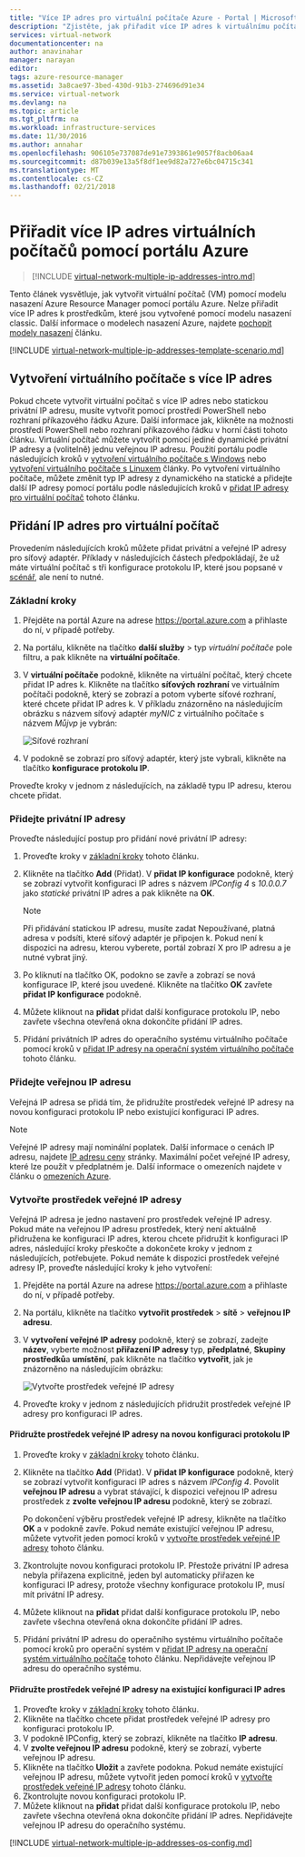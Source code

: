 ```yaml
---
title: "Více IP adres pro virtuální počítače Azure - Portal | Microsoft Docs"
description: "Zjistěte, jak přiřadit více IP adres k virtuálnímu počítači pomocí portálu Azure | Správce prostředků."
services: virtual-network
documentationcenter: na
author: anavinahar
manager: narayan
editor: 
tags: azure-resource-manager
ms.assetid: 3a8cae97-3bed-430d-91b3-274696d91e34
ms.service: virtual-network
ms.devlang: na
ms.topic: article
ms.tgt_pltfrm: na
ms.workload: infrastructure-services
ms.date: 11/30/2016
ms.author: annahar
ms.openlocfilehash: 906105e737087de91e7393861e9057f8acb06aa4
ms.sourcegitcommit: d87b039e13a5f8df1ee9d82a727e6bc04715c341
ms.translationtype: MT
ms.contentlocale: cs-CZ
ms.lasthandoff: 02/21/2018
---
```

# <a name="assign-multiple-ip-addresses-to-virtual-machines-using-the-azure-portal"></a>Přiřadit více IP adres virtuálních počítačů pomocí portálu Azure

>[!INCLUDE [virtual-network-multiple-ip-addresses-intro.md](../../includes/virtual-network-multiple-ip-addresses-intro.md)]
>
Tento článek vysvětluje, jak vytvořit virtuální počítač (VM) pomocí modelu nasazení Azure Resource Manager pomocí portálu Azure. Nelze přiřadit více IP adres k prostředkům, které jsou vytvořené pomocí modelu nasazení classic. Další informace o modelech nasazení Azure, najdete [pochopit modely nasazení](../resource-manager-deployment-model.md) článku.

[!INCLUDE [virtual-network-multiple-ip-addresses-template-scenario.md](../../includes/virtual-network-multiple-ip-addresses-scenario.md)]

## <a name = "create"></a>Vytvoření virtuálního počítače s více IP adres

Pokud chcete vytvořit virtuální počítač s více IP adres nebo statickou privátní IP adresu, musíte vytvořit pomocí prostředí PowerShell nebo rozhraní příkazového řádku Azure. Další informace jak, klikněte na možnosti prostředí PowerShell nebo rozhraní příkazového řádku v horní části tohoto článku. Virtuální počítač můžete vytvořit pomocí jediné dynamické privátní IP adresy a (volitelně) jednu veřejnou IP adresu. Použití portálu podle následujících kroků v [vytvoření virtuálního počítače s Windows](../virtual-machines/virtual-machines-windows-hero-tutorial.md) nebo [vytvoření virtuálního počítače s Linuxem](../virtual-machines/linux/quick-create-portal.md) články. Po vytvoření virtuálního počítače, můžete změnit typ IP adresy z dynamického na statické a přidejte další IP adresy pomocí portálu podle následujících kroků v [přidat IP adresy pro virtuální počítač](#add) tohoto článku.

## <a name="add"></a>Přidání IP adres pro virtuální počítač

Provedením následujících kroků můžete přidat privátní a veřejné IP adresy pro síťový adaptér. Příklady v následujících částech předpokládají, že už máte virtuální počítač s tři konfigurace protokolu IP, které jsou popsané v [scénář](#Scenario), ale není to nutné.

### <a name="coreadd"></a>Základní kroky

1. Přejděte na portál Azure na adrese https://portal.azure.com a přihlaste do ní, v případě potřeby.
2. Na portálu, klikněte na tlačítko **další služby** > typ *virtuální počítače* pole filtru, a pak klikněte na **virtuální počítače**.
3. V **virtuální počítače** podokně, klikněte na virtuální počítač, který chcete přidat IP adres k. Klikněte na tlačítko **síťových rozhraní** ve virtuálním počítači podokně, který se zobrazí a potom vyberte síťové rozhraní, které chcete přidat IP adres k. V příkladu znázorněno na následujícím obrázku s názvem síťový adaptér *myNIC* z virtuálního počítače s názvem *Můjvp* je vybrán:

    ![Síťové rozhraní](./media/virtual-network-multiple-ip-addresses-portal/figure1.png)

4. V podokně se zobrazí pro síťový adaptér, který jste vybrali, klikněte na tlačítko **konfigurace protokolu IP**.

Proveďte kroky v jednom z následujících, na základě typu IP adresu, kterou chcete přidat.

### <a name="add-a-private-ip-address"></a>**Přidejte privátní IP adresy**

Proveďte následující postup pro přidání nové privátní IP adresy:

1. Proveďte kroky v [základní kroky](#coreadd) tohoto článku.
2. Klikněte na tlačítko **Add** (Přidat). V **přidat IP konfigurace** podokně, který se zobrazí vytvořit konfiguraci IP adres s názvem *IPConfig 4* s *10.0.0.7* jako *statické* privátní IP adres a pak klikněte na **OK**.

    > [!NOTE]
    > Při přidávání statickou IP adresu, musíte zadat Nepoužívané, platná adresa v podsíti, které síťový adaptér je připojen k. Pokud není k dispozici na adresu, kterou vyberete, portál zobrazí X pro IP adresu a je nutné vybrat jiný.

3. Po kliknutí na tlačítko OK, podokno se zavře a zobrazí se nová konfigurace IP, které jsou uvedené. Klikněte na tlačítko **OK** zavřete **přidat IP konfigurace** podokně.
4. Můžete kliknout na **přidat** přidat další konfigurace protokolu IP, nebo zavřete všechna otevřená okna dokončíte přidání IP adres.
5. Přidání privátních IP adres do operačního systému virtuálního počítače pomocí kroků v [přidat IP adresy na operační systém virtuálního počítače](#os-config) tohoto článku.

### <a name="add-a-public-ip-address"></a>Přidejte veřejnou IP adresu

Veřejná IP adresa se přidá tím, že přidružíte prostředek veřejné IP adresy na novou konfiguraci protokolu IP nebo existující konfiguraci IP adres.

> [!NOTE]
> Veřejné IP adresy mají nominální poplatek. Další informace o cenách IP adresu, najdete [IP adresu ceny](https://azure.microsoft.com/pricing/details/ip-addresses) stránky. Maximální počet veřejné IP adresy, které lze použít v předplatném je. Další informace o omezeních najdete v článku o [omezeních Azure](../azure-subscription-service-limits.md#networking-limits).
> 

### <a name="create-public-ip"></a>Vytvořte prostředek veřejné IP adresy

Veřejná IP adresa je jedno nastavení pro prostředek veřejné IP adresy. Pokud máte na veřejnou IP adresu prostředek, který není aktuálně přidružena ke konfiguraci IP adres, kterou chcete přidružit k konfiguraci IP adres, následující kroky přeskočte a dokončete kroky v jednom z následujících, potřebujete. Pokud nemáte k dispozici prostředek veřejné adresy IP, proveďte následující kroky k jeho vytvoření:

1. Přejděte na portál Azure na adrese https://portal.azure.com a přihlaste do ní, v případě potřeby.
3. Na portálu, klikněte na tlačítko **vytvořit prostředek** > **sítě** > **veřejnou IP adresu**.
4. V **vytvoření veřejné IP adresy** podokně, který se zobrazí, zadejte **název**, vyberte možnost **přiřazení IP adresy** typ, **předplatné**, **Skupiny prostředků**a **umístění**, pak klikněte na tlačítko **vytvořit**, jak je znázorněno na následujícím obrázku:

    ![Vytvořte prostředek veřejné IP adresy](./media/virtual-network-multiple-ip-addresses-portal/figure5.png)

5. Proveďte kroky v jednom z následujících přidružit prostředek veřejné IP adresy pro konfiguraci IP adres.

#### <a name="associate-the-public-ip-address-resource-to-a-new-ip-configuration"></a>Přidružte prostředek veřejné IP adresy na novou konfiguraci protokolu IP

1. Proveďte kroky v [základní kroky](#coreadd) tohoto článku.
2. Klikněte na tlačítko **Add** (Přidat). V **přidat IP konfigurace** podokně, který se zobrazí vytvořit konfiguraci IP adres s názvem *IPConfig 4*. Povolit **veřejnou IP adresu** a vybrat stávající, k dispozici veřejnou IP adresu prostředek z **zvolte veřejnou IP adresu** podokně, který se zobrazí.

    Po dokončení výběru prostředek veřejné IP adresy, klikněte na tlačítko **OK** a v podokně zavře. Pokud nemáte existující veřejnou IP adresu, můžete vytvořit jeden pomocí kroků v [vytvořte prostředek veřejné IP adresy](#create-public-ip) tohoto článku. 

3. Zkontrolujte novou konfiguraci protokolu IP. Přestože privátní IP adresa nebyla přiřazena explicitně, jeden byl automaticky přiřazen ke konfiguraci IP adresy, protože všechny konfigurace protokolu IP, musí mít privátní IP adresy.
4. Můžete kliknout na **přidat** přidat další konfigurace protokolu IP, nebo zavřete všechna otevřená okna dokončíte přidání IP adres.
5. Přidání privátní IP adresu do operačního systému virtuálního počítače pomocí kroků pro operační systém v [přidat IP adresy na operační systém virtuálního počítače](#os-config) tohoto článku. Nepřidávejte veřejnou IP adresu do operačního systému.

#### <a name="associate-the-public-ip-address-resource-to-an-existing-ip-configuration"></a>Přidružte prostředek veřejné IP adresy na existující konfiguraci IP adres

1. Proveďte kroky v [základní kroky](#coreadd) tohoto článku.
2. Klikněte na tlačítko chcete přidat prostředek veřejné IP adresy pro konfiguraci protokolu IP.
3. V podokně IPConfig, který se zobrazí, klikněte na tlačítko **IP adresu**.
4. V **zvolte veřejnou IP adresu** podokně, který se zobrazí, vyberte veřejnou IP adresu.
5. Klikněte na tlačítko **Uložit** a zavřete podokna. Pokud nemáte existující veřejnou IP adresu, můžete vytvořit jeden pomocí kroků v [vytvořte prostředek veřejné IP adresy](#create-public-ip) tohoto článku.
3. Zkontrolujte novou konfiguraci protokolu IP.
4. Můžete kliknout na **přidat** přidat další konfigurace protokolu IP, nebo zavřete všechna otevřená okna dokončíte přidání IP adres. Nepřidávejte veřejnou IP adresu do operačního systému.


[!INCLUDE [virtual-network-multiple-ip-addresses-os-config.md](../../includes/virtual-network-multiple-ip-addresses-os-config.md)]
